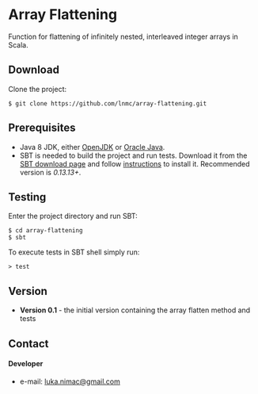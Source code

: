 Array Flattening
======
Function for flattening of infinitely nested, interleaved integer arrays in Scala.

## Download
Clone the project:
```
$ git clone https://github.com/lnmc/array-flattening.git
```

## Prerequisites
* Java 8 JDK, either [OpenJDK](http://openjdk.java.net/install/) or 
[Oracle Java](http://www.oracle.com/technetwork/java/javase/downloads/index.html).
* SBT is needed to build the project and run tests. Download it from the 
[SBT download page](http://www.scala-sbt.org/download.html) and follow [instructions](http://www.scala-sbt.org/0.13/docs/Setup.html)
to install it. Recommended version is *0.13.13+*.


## Testing
Enter the project directory and run SBT:
```
$ cd array-flattening 
$ sbt
```

To execute tests in SBT shell simply run:
```
> test
```

## Version 
* **Version 0.1** - the initial version containing the array flatten method and tests

## Contact
#### Developer
* e-mail: luka.nimac@gmail.com 
